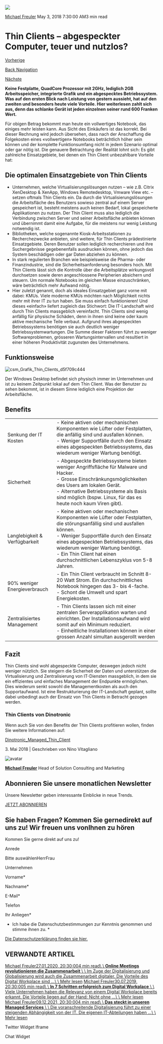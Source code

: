 ![](https://25917640.fs1.hubspotusercontent-eu1.net/hub/25917640/hubfs/csm_AdobeStock_194534958_969475959c-600x400.webp?width=300&name=csm_AdobeStock_194534958_969475959c-600x400.webp)

[Michael Freuler](https://blog.dinotronic.ch/author/michael-freuler) May 3, 2018 7:30:00 AM3 min read

# Thin Clients – abgespeckter Computer, teuer und nutzlos?

[Vorherige](https://blog.dinotronic.ch/blog/cyber-security/personendaten-besser-geschuetzt-unternehmen-erhalten-vorgaben)

[Back Navigation](https://blog.dinotronic.ch/)

[Nächste](https://blog.dinotronic.ch/blog/vietnam/h-wie-horgen-und-ho-chi-minh-dinotronic-expandiert-nach-vietnam)

**Keine Festplatte, QuadCore Prozessor mit 2GHz, lediglich 2GB Arbeitsspeicher, integrierte Grafik und ein abgespecktes Betriebssystem. Was auf den ersten Blick nach Leistung von gestern aussieht, hat auf den zweiten und besonders heute viele Vorteile. Hier weiterlesen zahlt sich aus, denn das schlanke Gerät ist jeden einzelnen seiner rund 600 Franken Wert.**

Für obigen Betrag bekommt man heute ein vollwertiges Notebook, das einiges mehr leisten kann. Aus Sicht des Einkäufers ist das korrekt. Bei dieser Rechnung wird jedoch übersehen, dass nach der Anschaffung die Folgekosten eines «vollwertigen» Notebooks beträchtlich höher sein können und der komplette Funktionsumfang nicht in jedem Szenario optimal oder gar nötig ist. Die genauere Betrachtung der Realität lohnt sich: Es gibt zahlreiche Einsatzgebiete, bei denen ein Thin Client unbezahlbare Vorteile hat:

## **Die optimalen Einsatzgebiete von Thin Clients**

- Unternehmen, welche Virtualisierungslösungen nutzen – wie z.B. Citrix XenDesktop & XenApp, Windows Remotedesktop, Vmware View etc. – setzen oftmals Thin Clients ein. Da durch die Virtualisierungslösungen die Arbeitsfläche des Benutzers sowieso zentral auf einem Server gespeichert ist, besteht meistens auch keinen Bedarf, lokal gespeicherte Applikationen zu nutzen. Der Thin Client muss also lediglich die Verbindung zwischen Server und seiner Arbeitsfläche anbieten können und übernimmt damit eine Aufgabe, für die meistens nur wenig Leistung notwendig ist.
- Bibliotheken, welche sogenannte Kiosk-Arbeitsstationen zu Recherchezwecke anbieten, sind weitere, für Thin Clients prädestinierte Einsatzgebiete. Deren Benutzer sollen lediglich recherchieren und ihre Suchergebnisse gegebenenfalls ausdrucken können, ohne jedoch das System beschädigen oder gar Daten abziehen zu können.
- In stark regulierten Branchen wie beispielsweise die Pharma- oder Finanzindustrie, sind die Sicherheitsanforderung besonders hoch. Mit Thin Clients lässt sich die Kontrolle über die Arbeitsplätze wirkungsvoll durchsetzen sowie deren angeschlossene Peripherien absichern und steuern. Um normale Notebooks im gleichen Masse einzuschränken, wäre beträchtlich mehr Aufwand nötig.
- Hier zuletzt genannt, doch als ideales Einsatzgebiet ganz vorne mit dabei: KMUs. Viele moderne KMUs möchten nach Möglichkeit nichts mehr mit ihrer IT zu tun haben. Sie muss einfach funktionieren! Und dieses «einfach» liefert zugleich das Stichwort: Die IT-Landschaft wird durch Thin Clients massgeblich vereinfacht. Thin Clients sind wenig anfällig für physische Schäden, denn in ihnen sind keine oder kaum aktive mechanische Teile verbaut. Aufgrund ihres abgespeckten Betriebssystems benötigen sie auch deutlich weniger Betriebssystemwartungen. Die Summe dieser Faktoren führt zu weniger Softwareproblemen, grösseren Wartungsintervallen und resultiert in einer höheren Produktivität zugunsten des Unternehmens.

## **Funktionsweise**

![csm_Grafik_Thin_Clients_d5f709c444](https://blog.dinotronic.ch/hs-fs/hubfs/csm_Grafik_Thin_Clients_d5f709c444.webp?width=799&height=470&name=csm_Grafik_Thin_Clients_d5f709c444.webp)

Der Windows Desktop befindet sich physisch immer im Unternehmen und ist zu keinem Zeitpunkt lokal auf dem Thin Client. Was der Benutzer zu sehen bekommt, ist in diesem Sinne lediglich eine Projektion der Arbeitsfläche.

## **Benefits**

|     |     |
| --- | --- |
| Senkung der IT Kosten | - Keine aktiven oder mechanischen Komponenten wie Lüfter oder Festplatten, die anfällig sind und ausfallen können.<br>- Weniger Supportfälle durch den Einsatz eines abgespeckten Betriebssystems, das wiederum weniger Wartung benötigt. |
| Sicherheit | - Abgespeckte Betriebssysteme bieten weniger Angriffsfläche für Malware und Hacker.<br>- Grosse Einschränkungsmöglichkeiten des Users am lokalen Gerät.<br>- Alternative Betriebssysteme als Basis sind möglich (bspw. Linux, für das es heute noch kaum Viren gibt). |
| Langlebigkeit & Verfügbarkeit | - Keine aktiven oder mechanischen Komponenten wie Lüfter oder Festplatten, die störungsanfällig sind und ausfallen können.<br>- Weniger Supportfälle durch den Einsatz eines abgespeckten Betriebssystems, das wiederum weniger Wartung benötigt.<br>- Ein Thin Client hat einen durchschnittlichen Lebenszyklus von 5-8 Jahren. |
| 90% weniger Energieverbrauch | - Ein Thin Client verbraucht im Schnitt 8-20 Watt Strom. Ein durchschnittliches Notebook hingegen das 3- bis 4-fache.<br>- Schont die Umwelt und spart Energiekosten. |
| Zentralisiertes Management | - Thin Clients lassen sich mit einer zentralen Serverapplikation warten und einrichten. Der Installationsaufwand wird somit auf ein Minimum reduziert.<br>- Einheitliche Installationen können in einer grossen Anzahl simultan ausgerollt werden |

## **Fazit**

Thin Clients sind wohl abgespeckte Computer, deswegen jedoch nicht weniger nützlich. Sie steigern die Sicherheit der Daten und unterstützen die Virtualisierung und Zentralisierung von IT-Diensten massgeblich, in dem sie ein effizientes und einfaches Management der Endpunkte ermöglichen. Dies wiederum senkt sowohl die Managementkosten als auch den Supportaufwand. Ist eine Restrukturierung der IT-Landschaft geplant, sollte dabei unbedingt auch der Einsatz von Thin Clients in Betracht gezogen werden.

### **Thin Clients von Dinotronic**

Wenn auch Sie von den Benefits der Thin Clients profitieren wollen, finden Sie weitere Informationen auf:

[Dinotronic\_Managed\_Thin\_Client](https://www.dinotronic.ch/wp-content/uploads/2018/05/Dinotronic_Managed_Thin_Client.pdf)

3\. Mai 2018 \| Geschrieben von Nino Vitagliano

![avatar](https://25917640.fs1.hubspotusercontent-eu1.net/hub/25917640/hubfs/01_Visual%20Content/01_Mitarbeiter-Fotos/Michael%20Freuler%20klein.png?width=290&name=Michael%20Freuler%20klein.png)

[**Michael Freuler**](https://blog.dinotronic.ch/author/michael-freuler) Head of Solution Consulting and Marketing

## Abonnieren Sie unsere monatlichen Newsletter

Unsere Newsletter geben interessante Einblicke in neue Trends.

[JETZT ABONNIEREN](https://cta-eu1.hubspot.com/web-interactives/public/v1/track/click?encryptedPayload=AVxigLIGhgzXOkdG9R7ZG4jq%2Brdi2JeOWb8l2sbbalxsjEioG6Opy3IFLDfSRh8asabtwSEIw%2BUMvmF8kBfdKjkTWhfe52ycdMkM7pG4HMaROxrluFRmUq%2F1Pfh6sBmp9q4FsgoYVKhhTG8kMlDno3MfbL18B3lxkwubNd63bvxn74r1a7ze52eImcPWE2LJ8L4%3D&portalId=25917640&webInteractiveContentId=114201044682&webInteractiveId=151726273754&containerType=EMBEDDED&pageUrl=https%3A%2F%2Fblog.dinotronic.ch%2Fblog%2Fdigital-workplace%2Fthin-clients-abgespeckter-computer-teuer-und-nutzlos&pageTitle=Thin+Clients+%E2%80%93+abgespeckter+Computer%2C+teuer+und+nutzlos%3F&referrer=&userAgent=Mozilla%2F5.0+%28X11%3B+Linux+x86_64%29+AppleWebKit%2F537.36+%28KHTML%2C+like+Gecko%29+Chrome%2F132.0.0.0+Safari%2F537.36&hutk=&hssc=&hstc=&pageId=116863558092)

## Sie haben Fragen? Kommen Sie gernedirekt auf uns zu! Wir freuen uns vonIhnen zu hören

Kommen Sie gerne direkt auf uns zu!

Anrede

Bitte auswählenHerrFrau

Unternehmen

Vorname\*

Nachname\*

E-Mail\*

Telefon

Ihr Anliegen\*

- Ich habe die Datenschutzbestimmungen zur Kenntnis genommen und stimme ihnen zu.
\*

[Die Datenschutzerklärung finden sie hier.](https://dinotronic.ch/datenschutz)

## VERWANDTE ARTIKEL

[Michael Freuler27.01.2020, 20:30:004 min read\\
\\
**Online Meetings revolutionieren die Zusammenarbeit** \\
\\
Im Zuge der Digitalisierung und Globalisierung wird auch die Zusammenarbeit digitaler. Die Vorteile des Digital Workplace sind ...\\
\\
Mehr lesen](https://blog.dinotronic.ch/blog/digital-workplace/online-meetings-revolutionieren-die-zusammenarbeit) [Michael Freuler30.07.2019, 20:30:005 min read\\
\\
**In 7 Schritten erfolgreich zum Digital Workplace** \\
\\
Viele Unternehmen haben die Relevanz von einem Digital Workplace bereits erkannt. Die Vorteile liegen auf der Hand: Nicht ohne ...\\
\\
Mehr lesen](https://blog.dinotronic.ch/blog/digital-workplace/in-7-schritten-zum-digital-workplace) [Michael Freuler09.12.2021, 20:30:004 min read\\
\\
**Das steckt in unseren Managed Services** \\
\\
Die voranschreitende Digitalisierung führt zu einer steigenden Abhängigkeit von der IT. Die eigenen IT-Abteilungen haben ...\\
\\
Mehr lesen](https://blog.dinotronic.ch/blog/digital-workplace/das-steckt-in-unseren-managed-services)

Twitter Widget Iframe

Chat Widget